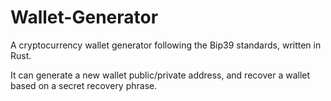 # Wallet-Generator
A cryptocurrency wallet generator following the Bip39 standards, written in Rust.

It can generate a new wallet public/private address, and recover a wallet based on a secret recovery phrase.

